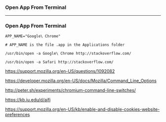 ### Open App From Terminal

--------------------------------------------
### Open App From Terminal

```
APP_NAME="Google\ Chrome"

# APP_NAME is the file .app in the Applications folder

/usr/bin/open -a Google\ Chrome http://stackoverflow.com/

/usr/bin/open -a Safari http://stackoverflow.com/
```


https://support.mozilla.org/en-US/questions/1092082

https://developer.mozilla.org/en-US/docs/Mozilla/Command_Line_Options

http://peter.sh/experiments/chromium-command-line-switches/

https://kb.iu.edu/d/ajfi

https://support.mozilla.org/en-US/kb/enable-and-disable-cookies-website-preferences
